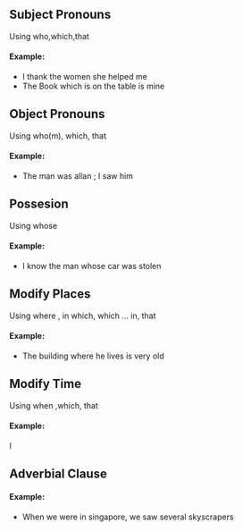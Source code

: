 ## Subject Pronouns

Using who,which,that

#### Example: 
- I thank the women she helped me
- The Book which is on the table is mine
## Object Pronouns

Using who(m), which, that 

#### Example:
- The man was allan ; I saw him
## Possesion

Using whose

#### Example:
- I know the man whose car was stolen
## Modify Places

Using where , in which, which ... in, that

#### Example:
- The building where he lives is very old

## Modify Time

Using when ,which, that

#### Example:
I 

## Adverbial Clause

#### Example:
- When we were in singapore, we saw several skyscrapers